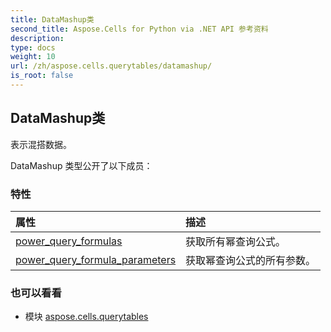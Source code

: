 ```yaml
---
title: DataMashup类
second_title: Aspose.Cells for Python via .NET API 参考资料
description:
type: docs
weight: 10
url: /zh/aspose.cells.querytables/datamashup/
is_root: false
---
```

## DataMashup类
表示混搭数据。



DataMashup 类型公开了以下成员：

### 特性
|属性|描述|
| :- | :- |
| [power_query_formulas](/cells/python-net/zh/aspose.cells.querytables/datamashup/power_query_formulas) |获取所有幂查询公式。|
| [power_query_formula_parameters](/cells/python-net/zh/aspose.cells.querytables/datamashup/power_query_formula_parameters) |获取幂查询公式的所有参数。|



### 也可以看看
* 模块 [aspose.cells.querytables](..)

